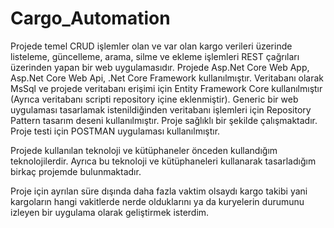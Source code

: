 # Cargo_Automation

Projede temel CRUD işlemler olan ve var olan kargo verileri üzerinde listeleme, güncelleme, arama, silme ve ekleme işlemleri REST çağrıları üzerinden yapan bir web uygulamasıdır.
Projede Asp.Net Core Web App, Asp.Net Core Web Api, .Net Core Framework kullanılmıştır.
Veritabanı olarak MsSql ve projede veritabanı erişimi için Entity Framework Core kullanılmıştır (Ayrıca veritabanı scripti repository içine eklenmiştir).
Generic bir web uygulaması tasarlamak istenildiğinden veritabanı işlemleri için Repository Pattern tasarım deseni kullanılmıştır.
Proje sağlıklı bir şekilde çalışmaktadır.
Proje testi için POSTMAN uygulaması kullanılmıştır.


Projede kullanılan teknoloji ve kütüphaneler önceden kullandığım teknolojilerdir. Ayrıca bu teknoloji ve kütüphaneleri kullanarak tasarladığım birkaç projemde bulunmaktadır.


Proje için ayrılan süre dışında daha fazla vaktim olsaydı kargo takibi yani kargoların hangi vakitlerde nerde olduklarını ya da kuryelerin durumunu izleyen bir uygulama olarak geliştirmek isterdim.
